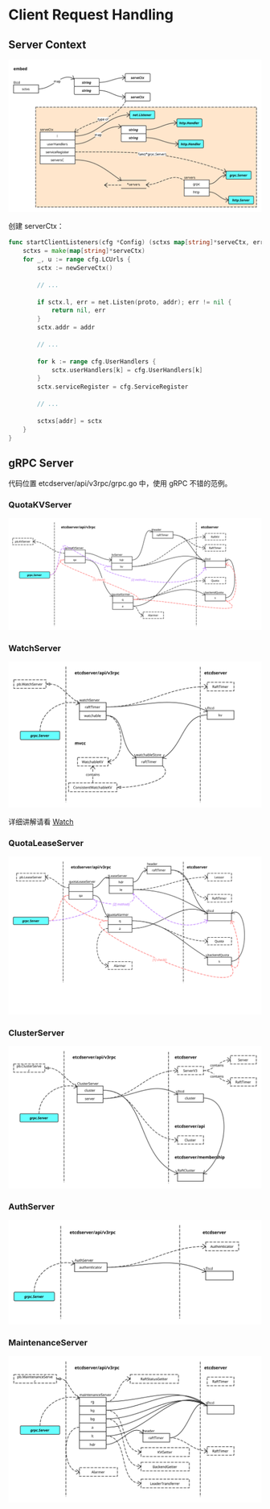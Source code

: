 # Client Request Handling

## Server Context

![Server Context Overview](../images/server_ctx_overview.svg)

创建 serverCtx：

```go
func startClientListeners(cfg *Config) (sctxs map[string]*serveCtx, err error) {
	sctxs = make(map[string]*serveCtx)
	for _, u := range cfg.LCUrls {
		sctx := newServeCtx()

		// ...

		if sctx.l, err = net.Listen(proto, addr); err != nil {
			return nil, err
		}
		sctx.addr = addr

		// ...

		for k := range cfg.UserHandlers {
			sctx.userHandlers[k] = cfg.UserHandlers[k]
		}
		sctx.serviceRegister = cfg.ServiceRegister

		// ...

		sctxs[addr] = sctx
	}
}
```

## gRPC Server

代码位置 etcdserver/api/v3rpc/grpc.go 中，使用 gRPC 不错的范例。

### QuotaKVServer

![QuotaKVServer Overview](../images/quota_kv_server_overview.svg)

### WatchServer

![WatchServer Overview](../images/watch_server_overview.svg)

详细讲解请看 [Watch](watch.md)

### QuotaLeaseServer

![QuotaLeaseServer Overview](../images/quota_lease_server_overview.svg)

### ClusterServer

![ClusterServer Overview](../images/cluster_server_overview.svg)

### AuthServer

![AuthServer Overview](../images/auth_server_overview.svg)

### MaintenanceServer

![MaintenanceServer Overview](../images/maintenance_server_overview.svg)
